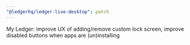 ```yaml
---
"@ledgerhq/ledger-live-desktop": patch
---
```


My Ledger: improve UX of adding/remove custom lock screen, improve disabled buttons when apps are (un)installing
